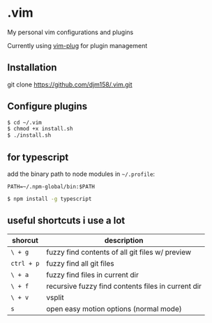 # .vim
My personal vim configurations and plugins

Currently using [vim-plug](https://github.com/junegunn/vim-plug) for plugin management

## Installation

git clone https://github.com/djm158/.vim.git

## Configure plugins

```sh
$ cd ~/.vim
$ chmod +x install.sh
$ ./install.sh
```

## for typescript

add the binary path to node modules in `~/.profile`:

`PATH=~/.npm-global/bin:$PATH`

```sh
$ npm install -g typescript
```

## useful shortcuts i use a lot

| shorcut | description |
| -- | -- |
| `\ + g` | fuzzy find contents of all git files w/ preview |
| `ctrl + p` | fuzzy find all git files | 
| `\ + a` | fuzzy find files in current dir | 
| `\ + f` | recursive fuzzy find contents files in current dir | 
| `\ + v` | vsplit |
| `s` | open easy motion options (normal mode) |

